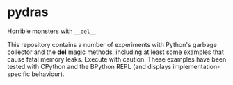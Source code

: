 pydras
======

Horrible monsters with `__del__`

This repository contains a number of experiments with Python's garbage collector and the __del__ magic methods, including at least some examples that cause fatal memory leaks. Execute with caution. These examples have been tested with CPython and the BPython REPL (and displays implementation-specific behaviour). 
